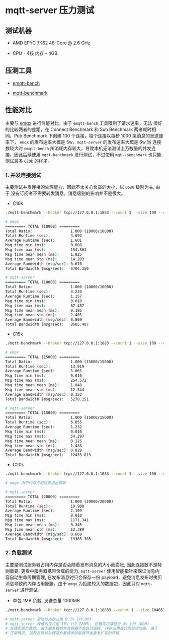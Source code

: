 # mqtt-server 压力测试

## 测试机器

* AMD EPYC 7K62 48-Core @ 2.6 GHz

* CPU - 4核 内存 - 4GB

## 压测工具

* [emqtt-bench](https://github.com/emqx/emqtt-bench)

* [mqtt-benchmark](https://github.com/krylovsk/mqtt-benchmark)

## 性能对比

主要与 [emqx](https://github.com/emqx/emqx) 进行性能对比，由于 `emqtt-bench` 工具限制了请求速率，无法
很好的比较两者的差距，在 Connect Benchmark 和 Sub Benchmark 两者耗时相同，Pub Benchmark 下创建 100 个连接，每个连接以每秒 1000 条消息的发送速率下， `emqx` 的发布速率大概是 5w，`mqtt-server` 的发布速率大概是 6w,当
连接数较大时 `emqtt-bench` 所消耗内存较大，导致本机无法测试上万数量的并发连接，因此后续使用 `mqtt-benchmark` 进行测试，不过使用 `mqt--benchmark` 也只能测试最多 `C20k` 的样子。

### 1. 并发连接测试

主要测试并发连接的处理能力，因此不太关心负载的大小，以 `Qos0` 级别为主, 由于
没有订阅者不需要转发消息，消息级别的影响并不是很大。

* C10k

```bash
./mqtt-benchmark --broker tcp://127.0.0.1:1883 --count 1 --size 100 --clients 10000 --qos 0 --format text

# emqx
========= TOTAL (10000) =========
Total Ratio:                 1.000 (10000/10000)
Total Runtime (sec):         4.693
Average Runtime (sec):       1.601
Msg time min (ms):           0.008
Msg time max (ms):           154.863
Msg time mean mean (ms):     1.925
Msg time mean std (ms):      14.203
Average Bandwidth (msg/sec): 0.670
Total Bandwidth (msg/sec):   6704.350

# mqtt-server
========= TOTAL (10000) =========
Total Ratio:                 1.000 (10000/10000)
Total Runtime (sec):         3.234
Average Runtime (sec):       1.157
Msg time min (ms):           0.010
Msg time max (ms):           67.487
Msg time mean mean (ms):     0.185
Msg time mean std (ms):      2.405
Average Bandwidth (msg/sec): 0.869
Total Bandwidth (msg/sec):   8685.407
```

* C15k

```bash
./mqtt-benchmark --broker tcp://127.0.0.1:1883 --count 1 --size 100 --clients 15000 --qos 0 --format text

# emqx
========= TOTAL (15000) =========
Total Ratio:                 1.000 (15000/15000)
Total Runtime (sec):         13.919
Average Runtime (sec):       5.065
Msg time min (ms):           0.010
Msg time max (ms):           254.572
Msg time mean mean (ms):     1.048
Msg time mean std (ms):      12.544
Average Bandwidth (msg/sec): 0.352
Total Bandwidth (msg/sec):   5278.151

# mqtt-server
========= TOTAL (15000) =========
Total Ratio:                 1.000 (15000/15000)
Total Runtime (sec):         6.055
Average Runtime (sec):       1.232
Msg time min (ms):           0.010
Msg time max (ms):           54.297
Msg time mean mean (ms):     0.125
Msg time mean std (ms):      1.438
Average Bandwidth (msg/sec): 0.829
Total Bandwidth (msg/sec):   12433.813
```

* C20k

```bash
./mqtt-benchmark --broker tcp://127.0.0.1:1883 --count 1 --size 100 --clients 20000 --qos 0 --format text

# emqx 由于内存占用过高退出群聊

# mqtt-server
========= TOTAL (20000) =========
Total Ratio:                 1.000 (20000/20000)
Total Runtime (sec):         19.900
Average Runtime (sec):       2.109
Msg time min (ms):           0.010
Msg time max (ms):           1171.341
Msg time mean mean (ms):     0.345
Msg time mean std (ms):      12.389
Average Bandwidth (msg/sec): 0.668
Total Bandwidth (msg/sec):   13365.305
```

### 2. 负载测试

主要是测试服务器占用内存是否会随着发布消息的大小而膨胀, 因此连接数不是特别重要, 更看中服务器携带负载的能力, `mqtt-server` 使用智能指针来保证消息内容自动生命周期管理, 在发布消息时只会保存一份 payload，避免消息发布时拷贝消息导致的内存占用膨胀，由于 `emqx` 为拒绝较大的数据包，因此只对 `mqtt-server` 进行测试。

* 单包 1MB 负载, 发送总量 1000MB

```bash
./mqtt-benchmark --broker tcp://127.0.0.1:18833 --count 1 --size 1048576 --clients 1000 --qos 0 --format text

# mqtt-server 启动时内存占用 0.2% (约 8M)
# mqtt-server 峰值内存占用 18% (约 720M), 处理完后降低至 4% (约 160M)
# 处理完高负载后, 由于服务器哈希表容器不会自动缩容, 内存占用会较刚启动时高, 属于
# 正常情况, 这样在连续处理高负载请求时能够节省重复扩容的开销
```